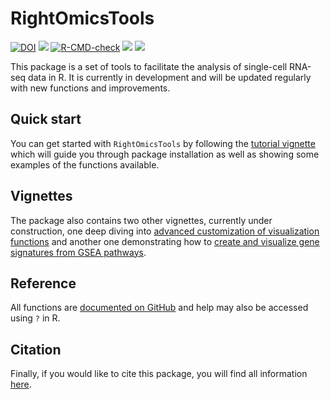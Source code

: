 
<!-- README.md is generated from README.Rmd. Please edit that file -->

# RightOmicsTools

<!-- badges: start -->

[![DOI](https://zenodo.org/badge/DOI/10.5281/zenodo.12518910.svg)](https://doi.org/10.5281/zenodo.12518910)
[![](https://img.shields.io/badge/devel%20version-1.1.0-orange.svg)](https://github.com/Alexis-Varin/RightOmicsTools)
[![R-CMD-check](https://github.com/Alexis-Varin/RightOmicsTools/actions/workflows/R-CMD-check.yaml/badge.svg)](https://github.com/Alexis-Varin/RightOmicsTools/actions/workflows/R-CMD-check.yaml)
[![](https://img.shields.io/github/languages/code-size/Alexis-Varin/RightOmicsTools.svg)](https://github.com/Alexis-Varin/RightOmicsTools)
[![](https://img.shields.io/github/last-commit/Alexis-Varin/RightOmicsTools.svg)](https://github.com/Alexis-Varin/RightOmicsTools/commits/main)
<!-- badges: end -->

This package is a set of tools to facilitate the analysis of single-cell
RNA-seq data in R. It is currently in development and will be updated
regularly with new functions and improvements.

## Quick start

You can get started with `RightOmicsTools` by following the [tutorial
vignette](https://alexis-varin.github.io/RightOmicsTools/articles/RightOmicsTools.html)
which will guide you through package installation as well as showing
some examples of the functions available.

## Vignettes

The package also contains two other vignettes, currently under
construction, one deep diving into [advanced customization of
visualization
functions](https://alexis-varin.github.io/RightOmicsTools/articles/Visualization.html)
and another one demonstrating how to [create and visualize gene
signatures from GSEA
pathways](https://alexis-varin.github.io/RightOmicsTools/articles/GSEA.html).

## Reference

All functions are [documented on
GitHub](https://alexis-varin.github.io/RightOmicsTools/reference/index.html)
and help may also be accessed using `?` in R.

## Citation

Finally, if you would like to cite this package, you will find all
information
[here](https://alexis-varin.github.io/RightOmicsTools/authors.html).
